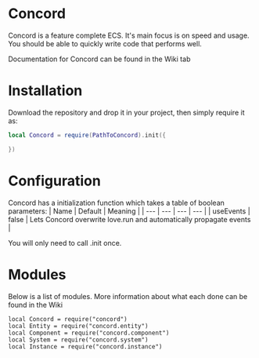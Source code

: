 # Concord

Concord is a feature complete ECS.
It's main focus is on speed and usage. You should be able to quickly write code that performs well.

Documentation for Concord can be found in the Wiki tab

# Installation
Download the repository and drop it in your project, then simply require it as:
```lua
local Concord = require(PathToConcord).init({

})
```

# Configuration
Concord has a initialization function which takes a table of boolean parameters:
| Name | Default | Meaning |
| --- | --- | --- | --- |
| useEvents | false | Lets Concord overwrite love.run and automatically propagate events |

You will only need to call .init once. 

# Modules
Below is a list of modules.
More information about what each done can be found in the Wiki

```
local Concord = require("concord")
local Entity = require("concord.entity")
local Component = require("concord.component")
local System = require("concord.system")
local Instance = require("concord.instance")
```
